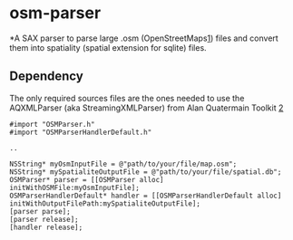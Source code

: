 # osm-parser

*A SAX parser to parse large .osm (OpenStreetMaps[1]) files and convert them into spatiality (spatial extension for sqlite) files.

[1]: http://www.openstreetmap.org

## Dependency

The only required sources files are the ones needed to use the AQXMLParser (aka StreamingXMLParser) from Alan Quatermain Toolkit [2]

[2]: https://github.com/AlanQuatermain/aqtoolkit

    #import "OSMParser.h"
    #import "OSMParserHandlerDefault.h"
    
    ..
    
    NSString* myOsmInputFile = @"path/to/your/file/map.osm";
    NSString* mySpatialiteOutputFile = @"path/to/your/file/spatial.db";
    OSMParser* parser = [[OSMParser alloc] initWithOSMFile:myOsmInputFile];
    OSMParserHandlerDefault* handler = [[OSMParserHandlerDefault alloc] initWithOutputFilePath:mySpatialiteOutputFile];
    [parser parse];
    [parser release];
    [handler release];